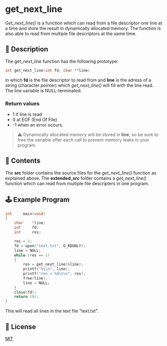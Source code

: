 # get\_next\_line

_Get\_next\_line()_ is a function  which can read from a file descriptor one line at a time and store the result in dynamically allocated memory. The function is also able to read from multiple file descriptors at the same time.

## :rocket: Description

The get_next_line function has the following prototype:

```C
int get_next_line(int fd, char **line)
```

in which **fd** is the file descriptor to read from and **line** is the adress of a string (character pointer) which _get_next_line()_ will fill with the line read. The line variable is NULL-terminated.

### Return values
 - 1 if line is read
 - 0 at EOF (End Of File)
 - -1 when an error occurs.


>:warning: Dynamically allocated memory will be stored in **line**, so be sure to free the variable after each call to prevent memory leaks in your program.

## :scroll: Contents

The **src** folder contains the source files for the _get_next_line()_ function as explained above. The **extended_src** folder contains a _get_next_line()_ function which can read from multiple file descripters in one program.

## :joystick: Example Program

```C
int     main(void)
{
    char    *line;
    int     fd;
    int     res;

    res = 1;
    fd = open("text.txt", O_RDONLY);
    line = NULL;
    while (res == 1)
    {
        res = get_next_line(&line);
        printf("%s\n", line);
        printf("res = %d\n\n", res);
        free(line);
        line = NULL;
    }
    close(fd);
    return (0);
}
```

This will read all lines in the text file "text.txt". 

## :blue_book: License
[MIT](https://opensource.org/licenses/MIT)

